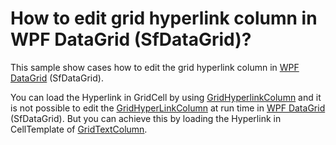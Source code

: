 # How to edit grid hyperlink column in WPF DataGrid (SfDataGrid)?

This sample show cases how to edit the grid hyperlink column in [WPF DataGrid](https://www.syncfusion.com/wpf-controls/datagrid) (SfDataGrid).

You can load the Hyperlink in GridCell by using [GridHyperlinkColumn](https://help.syncfusion.com/cr/wpf/Syncfusion.UI.Xaml.Grid.GridHyperlinkColumn.html) and it is not possible to edit the [GridHyperLinkColumn](https://help.syncfusion.com/cr/wpf/Syncfusion.UI.Xaml.Grid.GridHyperlinkColumn.html) at run time in [WPF DataGrid](https://www.syncfusion.com/wpf-controls/datagrid) (SfDataGrid). But you can achieve this by loading the Hyperlink in CellTemplate of [GridTextColumn](https://help.syncfusion.com/cr/wpf/Syncfusion.UI.Xaml.Grid.GridTextColumn.html).